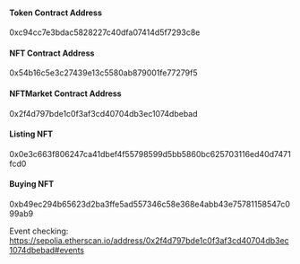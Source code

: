#### Token Contract Address

0xc94cc7e3bdac5828227c40dfa07414d5f7293c8e

#### NFT Contract Address
0x54b16c5e3c27439e13c5580ab879001fe77279f5

#### NFTMarket Contract Address

0x2f4d797bde1c0f3af3cd40704db3ec1074dbebad

#### Listing NFT
0x0e3c663f806247ca41dbef4f55798599d5bb5860bc625703116ed40d7471fcd0

#### Buying NFT
0xb49ec294b65623d2ba3ffe5ad557346c58e368e4abb43e75781158547c099ab9

Event checking:
https://sepolia.etherscan.io/address/0x2f4d797bde1c0f3af3cd40704db3ec1074dbebad#events
